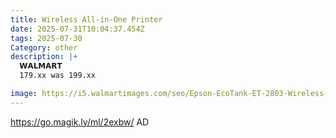 ```yaml
---
title: Wireless All-in-One Printer
date: 2025-07-31T10:04:37.454Z
tags: 2025-07-30
Category: other
description: |+
  𝗪𝗔𝗟𝗠𝗔𝗥𝗧 
  179.xx was 199.xx

image: https://i5.walmartimages.com/seo/Epson-EcoTank-ET-2803-Wireless-All-in-One-Cartridge-Free-Printer_399061b2-3950-404b-8aed-401b2f89c54f.46ca139d3b46371c846c55c39844cfba.jpeg?odnHeight=573&odnWidth=573&odnBg=FFFFFF
---
```

https://go.magik.ly/ml/2exbw/
AD